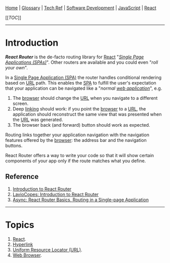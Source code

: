 [Home](/Slalom-LLC/Slalom-Consulting) | [Glossary](/Glossary) | [Tech Ref](/Tech-Ref) | [Software Development](/Tech-Ref/Software-Development) | [JavaScript](/Tech-Ref/Software-Development/JavaScript) | [React](/Tech-Ref/Software-Development/JavaScript/React)

[[_TOC_]]

---
# Introduction
***React Router*** is the de-facto routing library for [React](/Tech-Ref/Software-Development/JavaScript/React) "_[Single Page Applications (SPAs)](/Tech-Ref/WWW-\(World-Wide-Web\)/Web-Application/SPA-\(Single-Page-Application\))_". Other routers are available and you could even "_roll your own_".

In a [Single Page Application (SPA)](/Tech-Ref/WWW-\(World-Wide-Web\)/Web-Application/SPA-\(Single-Page-Application\)) the router handles conditional rendering based on [URL](/Tech-Ref/WWW-\(World-Wide-Web\)/URI-\(Uniform-Resource-Identifier\)/URL-\(Uniform-Resource-Locator\)) path. This enables the [SPA](/Tech-Ref/WWW-\(World-Wide-Web\)/Web-Application/SPA-\(Single-Page-Application\)) to fulfill the user's expectation that your application can be navigated like a "_normal [web application](/Tech-Ref/WWW-\(World-Wide-Web\)/Web-Application)_", e.g. 
   1. The [browser](/Tech-Ref/WWW-\(World-Wide-Web\)/Web-Browser) should change the [URL](/Tech-Ref/WWW-\(World-Wide-Web\)/URI-\(Uniform-Resource-Identifier\)/URL-\(Uniform-Resource-Locator\)) when you navigate to a different screen.
   1. Deep [linking](/Tech-Ref/WWW-\(World-Wide-Web\)/Hyperlink) should work: if you point the [browser]() to a [URL](/Tech-Ref/WWW-\(World-Wide-Web\)/URI-\(Uniform-Resource-Identifier\)/URL-\(Uniform-Resource-Locator\)), the application should reconstruct the same view that was presented when the [URL](/Tech-Ref/WWW-\(World-Wide-Web\)/URI-\(Uniform-Resource-Identifier\)/URL-\(Uniform-Resource-Locator\)) was generated.
   1. The browser back (and forward) button should work as expected.

Routing links together your application navigation with the navigation features offered by the [browser](/Tech-Ref/WWW-\(World-Wide-Web\)/Web-Browser): the address bar and the navigation buttons.

React Router offers a way to write your code so that it will show certain components of your app only if the route matches what you define.

## Reference
1. [Introduction to React Router](https://flaviocopes.com/react-router/)
1. [LavioCopes: Introduction to React Router](https://flaviocopes.com/react-router/)
1. [Async: React Router Basics, Routing in a Single-page Application](https://www.loginradius.com/blog/async/react-router-basics/)

---
# Topics
1. [React](/Tech-Ref/Software-Development/JavaScript/React).
1. [Hyperlink](/Tech-Ref/WWW-\(World-Wide-Web\)/Hyperlink)
1. [Uniform Resource Locator (URL)](/Tech-Ref/WWW-\(World-Wide-Web\)/URI-\(Uniform-Resource-Identifier\)/URL-\(Uniform-Resource-Locator\)).
1. [Web Browser](/Tech-Ref/WWW-\(World-Wide-Web\)/Web-Browser).
